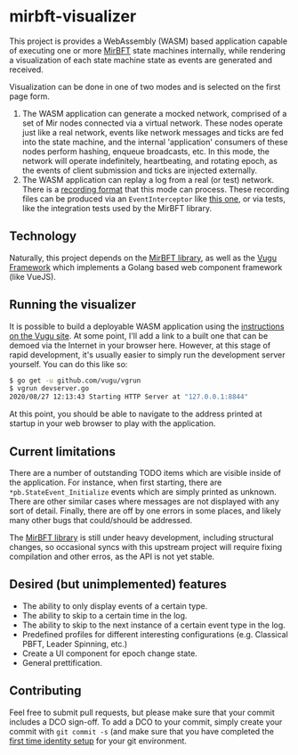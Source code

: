 # mirbft-visualizer

This project is provides a WebAssembly (WASM) based application capable of executing one or more [MirBFT](https://github.com/IBM/mirbft) state machines internally, while rendering a visualization of each state machine state as events are generated and received.

Visualization can be done in one of two modes and is selected on the first page form.

1. The WASM application can generate a mocked network, comprised of a set of Mir nodes connected via a virtual network.  These nodes operate just like a real network, events like network messages and ticks are fed into the state machine, and the internal 'application' consumers of these nodes perform hashing, enqueue broadcasts, etc.  In this mode, the network will operate indefinitely, heartbeating, and rotating epoch, as the events of client submission and ticks are injected externally.
2. The WASM application can replay a log from a real (or test) network.  There is a [recording format](https://github.com/IBM/mirbft/tree/recorder/recorderpb) that this mode can process.  These recording files can be produced via an `EventInterceptor` like [this one](https://github.com/IBM/mirbft/tree/recorder/interceptor.go), or via tests, like the integration tests used by the MirBFT library.

## Technology

Naturally, this project depends on the [MirBFT library](https://github.com/IBM/mirbft), as well as the [Vugu Framework](https://github.com/vugu/vugu) which implements a Golang based web component framework (like VueJS).

## Running the visualizer

It is possible to build a deployable WASM application using the [instructions on the Vugu site](https://www.vugu.org/doc/build-and-dist).  At some point, I'll add a link to a built one that can be demoed via the Internet in your browser here.  However, at this stage of rapid development, it's usually easier to simply run the development server yourself.  You can do this like so:

```sh
$ go get -u github.com/vugu/vgrun
$ vgrun devserver.go
2020/08/27 12:13:43 Starting HTTP Server at "127.0.0.1:8844"
```

At this point, you should be able to navigate to the address printed at startup in your web browser to play with the application.

## Current limitations

There are a number of outstanding TODO items which are visible inside of the application.  For instance, when first starting, there are `*pb.StateEvent_Initialize` events which are simply printed as unknown.  There are other similar cases where messages are not displayed with any sort of detail.  Finally, there are off by one errors in some places, and likely many other bugs that could/should be addressed.

The [MirBFT library](https://github.com/IBM/mirbft) is still under heavy development, including structural changes, so occasional syncs with this upstream project will require fixing compilation and other erros, as the API is not yet stable.

## Desired (but unimplemented) features

* The ability to only display events of a certain type.
* The ability to skip to a certain time in the log.
* The ability to skip to the next instance of a certain event type in the log.
* Predefined profiles for different interesting configurations (e.g. Classical PBFT, Leader Spinning, etc.)
* Create a UI component for epoch change state.
* General prettification.

## Contributing

Feel free to submit pull requests, but please make sure that your commit includes a DCO sign-off. To add a DCO to your commit, simply create your commit with `git commit -s` (and make sure that you have completed the [first time identity setup](https://git-scm.com/book/en/v2/Getting-Started-First-Time-Git-Setup#_your_identity) for your git environment.
